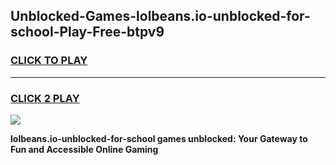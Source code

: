 
## Unblocked-Games-lolbeans.io-unblocked-for-school-Play-Free-btpv9
<h3>
<a href="https://premium76.site?title=lolbeans.io-unblocked-for-school&ref=18A1">CLICK TO PLAY</a></h3>
<hr>

<h3>
<a href="https://premium76.site?title=lolbeans.io-unblocked-for-school&ref=18A1">CLICK 2 PLAY</a>
  
</h3>

<a href="https://premium76.site?title=lolbeans.io-unblocked-for-school&ref=18A1"><img src="https://clearcache.store/games.png"></a>


**lolbeans.io-unblocked-for-school games unblocked: Your Gateway to Fun and Accessible Online Gaming**
